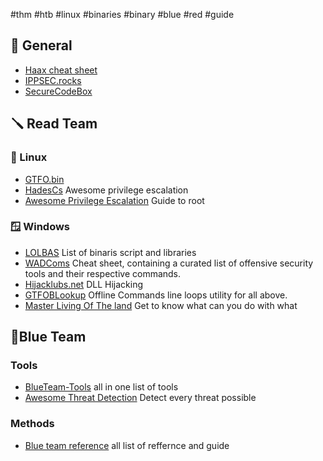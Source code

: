 #thm #htb #linux #binaries #binary #blue #red   #guide

## 🔨 General

- [Haax cheat sheet](https://cheatsheet.haax.fr/web-pentest/tools/nuclei/)
- [IPPSEC.rocks](https://ippsec.rocks)
- [SecureCodeBox](https://www.securecodebox.io/docs/getting-started/installation)
## 🪛 Read Team
### 🐧 Linux 
- [GTFO.bin](https://gtfobins.github.io/#)
- [HadesCs](https://github.com/HadessCS/Awesome-Privilege-Escalation) Awesome privilege escalation
- [Awesome Privilege Escalation](https://github.com/m0nad/awesome-privilege-escalation) Guide to root
### 🪟 Windows
- [LOLBAS](https://lolbas-project.github.io/#) List of binaris script and libraries
- [WADComs](https://wadcoms.github.io/) Cheat sheet, containing a curated list of offensive security tools and their respective commands.
- [Hijacklubs.net](https://hijacklibs.net/)  DLL Hijacking 
- [GTFOBLookup](https://github.com/nccgroup/GTFOBLookup) Offline Commands line loops utility for all above.
- [Master Living Of The land](https://squidhacker.com/2025/04/master-lotl-in-2025-living-off-the-land-in-windows-the-ultimate-cheat-sheet/) Get to know what can you do with what

## 🔧Blue Team
### Tools
- [BlueTeam-Tools](https://github.com/A-poc/BlueTeam-Tools) all in one list of tools
- [Awesome Threat Detection](https://github.com/0x4D31/awesome-threat-detection) Detect every threat possible

### Methods
- [Blue team reference](https://blueteamsec.org/t/the-ultimate-blue-team-reference/13) all list of reffernce and guide